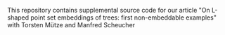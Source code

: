 

This repository contains supplemental source code 
for our article
"On L-shaped point set embeddings of trees:
first non-embeddable examples"
with Torsten Mütze and Manfred Scheucher
